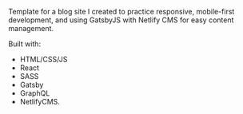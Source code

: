 Template for a blog site I created to practice responsive, mobile-first development, and using GatsbyJS with Netlify CMS for easy content management.

Built with:
* HTML/CSS/JS
* React
* SASS
* Gatsby
* GraphQL 
* NetlifyCMS.
